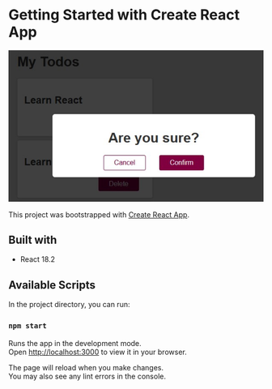 # Getting Started with Create React App
![App screenshot](/README.screenshot.jpg)

This project was bootstrapped with [Create React App](https://github.com/facebook/create-react-app).

## Built with
* React 18.2

## Available Scripts

In the project directory, you can run:

### `npm start`

Runs the app in the development mode.\
Open [http://localhost:3000](http://localhost:3000) to view it in your browser.

The page will reload when you make changes.\
You may also see any lint errors in the console.
